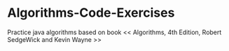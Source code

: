 # Algorithms-Code-Exercises
Practice java algorithms based on book << Algorithms, 4th Edition, Robert SedgeWick and Kevin Wayne >>

